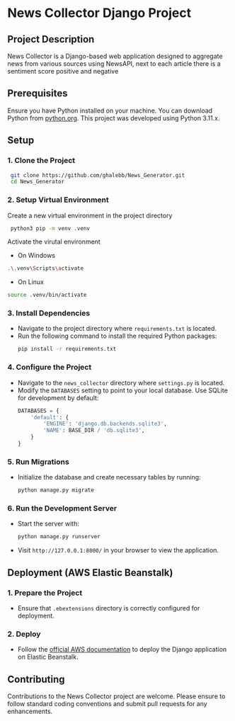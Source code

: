 # News Collector Django Project

## Project Description

News Collector is a Django-based web application designed to aggregate news from various sources using NewsAPI, next to each article there is a sentiment score positive and negative

## Prerequisites

Ensure you have Python installed on your machine. You can download Python from [python.org](https://www.python.org/downloads/). This project was developed using Python 3.11.x.

## Setup

### 1. Clone the Project
``` bash
 git clone https://github.com/ghalebb/News_Generator.git
 cd News_Generator
```

### 2. Setup Virtual Environment
Create a new virtual environment in the project directory
```bash
 python3 pip -m venv .venv
```

Activate the virutal environment

- On Windows
```bash
.\.venv\Scripts\activate 
```

- On Linux
```bash
source .venv/bin/activate
```
### 3. Install Dependencies

- Navigate to the project directory where `requirements.txt` is located.
- Run the following command to install the required Python packages:
  ```bash
  pip install -r requirements.txt
  ```

### 4. Configure the Project

- Navigate to the `news_collector` directory where `settings.py` is located.
- Modify the `DATABASES` setting to point to your local database. Use SQLite for development by default:
  ```python
  DATABASES = {
      'default': {
          'ENGINE': 'django.db.backends.sqlite3',
          'NAME': BASE_DIR / 'db.sqlite3',
      }
  }
  ```

### 5. Run Migrations

- Initialize the database and create necessary tables by running:
  ```bash
  python manage.py migrate
  ```

### 6. Run the Development Server

- Start the server with:
  ```bash
  python manage.py runserver
  ```
- Visit `http://127.0.0.1:8000/` in your browser to view the application.

## Deployment (AWS Elastic Beanstalk)

### 1. Prepare the Project

- Ensure that `.ebextensions` directory is correctly configured for deployment.

### 2. Deploy

- Follow the [official AWS documentation](https://docs.aws.amazon.com/elasticbeanstalk/latest/dg/create-deploy-python-django.html) to deploy the Django application on Elastic Beanstalk.

## Contributing

Contributions to the News Collector project are welcome. Please ensure to follow standard coding conventions and submit pull requests for any enhancements.


